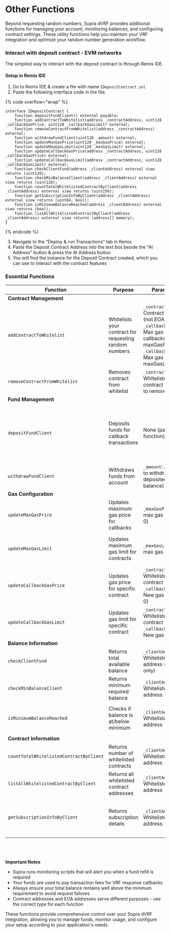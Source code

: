# Other Functions

Beyond requesting random numbers, Supra dVRF provides additional functions for managing your account, monitoring balances, and configuring contract settings. These utility functions help you maintain your VRF integration and optimize your random number generation workflow.

### Interact with deposit contract - EVM networks

The simplest way to interact with the deposit contract is through Remix IDE.

#### Setup in Remix IDE

1. Go to Remix IDE & create a file with name `IDepositContract.sol`
2. Paste the following interface code in the file:

{% code overflow="wrap" %}
```solidity
interface IDepositContract {
    function depositFundClient() external payable;
    function addContractToWhitelist(address _contractAddress, uint128 _callbackGasPrice, uint128 _callbackGasLimit) external;
    function removeContractFromWhitelist(address _contractAddress) external;
    function withdrawFundClient(uint128 _amount) external;
    function updateMaxGasPrice(uint128 _maxGasPrice) external;
    function updateMaxGasLimit(uint128 _maxGasLimit) external;
    function updateCallbackGasPrice(address _contractAddress, uint128 _callbackGasPrice) external;
    function updateCallbackGasLimit(address _contractAddress, uint128 _callbackGasLimit) external;
    function checkClientFund(address _clientAddress) external view returns (uint128);
    function checkMinBalanceClient(address _clientAddress) external view returns (uint128);
    function countTotalWhitelistedContractByClient(address _clientAddress) external view returns (uint256);
    function getSubscriptionInfoByClient(address _clientAddress) external view returns (uint64, bool);
    function isMinimumBalanceReached(address _clientAddress) external view returns (bool);
    function listAllWhitelistedContractByClient(address _clientAddress) external view returns (address[] memory);
}
```
{% endcode %}

3. Navigate to the "Deploy & run Transactions" tab in Remix
4. Paste the Deposit Contract Address into the text box beside the "At Address" button & press the At Address button
5. You will find the instance for the Deposit Contract created, which you can use to interact with the contract features

### Essential Functions

<table><thead><tr><th width="148.31640625">Function</th><th>Purpose</th><th width="260.984375">Parameters</th><th width="100.92578125">Returns</th><th>Notes</th></tr></thead><tbody><tr><td><strong>Contract Management</strong></td><td></td><td></td><td></td><td></td></tr><tr><td><code>addContractToWhitelist</code></td><td>Whitelists your contract for requesting random numbers</td><td><code>_contractAddress</code>: Contract address (not EOA)<br><code>_callbackGasPrice</code>: Max gas price for callbacks (≤ maxGasPrice)<br><code>_callbackGasLimit</code>: Max gas limit (≤ maxGasLimit)</td><td>-</td><td>Call after deploying your requester contract</td></tr><tr><td><code>removeContractFromWhitelist</code></td><td>Removes contract from whitelist</td><td><code>_contractAddress</code>: Whitelisted contract address to remove</td><td>-</td><td>Use when contract no longer needed</td></tr><tr><td><strong>Fund Management</strong></td><td></td><td></td><td></td><td></td></tr><tr><td><code>depositFundClient</code></td><td> Deposits funds for callback transactions</td><td>None (payable function)</td><td>-</td><td>Must call before requesting random numbers. Keep balance above minimum</td></tr><tr><td><code>withdrawFundClient</code></td><td>Withdraws funds from account</td><td><code>_amount</code>: Amount to withdraw (≤ deposited balance)</td><td>-</td><td>Cannot exceed available balance</td></tr><tr><td><strong>Gas Configuration</strong></td><td></td><td></td><td></td><td></td></tr><tr><td><code>updateMaxGasPrice</code></td><td>Updates maximum gas price for callbacks</td><td><code>_maxGasPrice</code>: New max gas price (> 0)</td><td>-</td><td>Also updates minimum balance requirement</td></tr><tr><td><code>updateMaxGasLimit</code></td><td>Updates maximum gas limit for contracts</td><td><code>_maxGasLimit</code>: New max gas limit (> 0)</td><td>-</td><td>Also updates minimum balance requirement</td></tr><tr><td><code>updateCallbackGasPrice</code></td><td>Updates gas price for specific contract</td><td><code>_contractAddress</code>: Whitelisted contract<br><code>_callbackGasPrice</code>: New gas price (> 0)</td><td>-</td><td>Contract-specific setting</td></tr><tr><td><code>updateCallbackGasLimit</code></td><td>Updates gas limit for specific contract</td><td><code>_contractAddress</code>: Whitelisted contract<br><code>_callbackGasLimit</code>: New gas limit (> 0)</td><td>-</td><td>Contract-specific setting</td></tr><tr><td><strong>Balance Information</strong></td><td></td><td></td><td></td><td></td></tr><tr><td><code>checkClientFund</code></td><td>Returns total available balance</td><td><code>_clientAddress</code>: Whitelisted wallet address (EOA only)</td><td><code>uint128</code></td><td>Your deposited funds</td></tr><tr><td><code>checkMinBalanceClient</code></td><td>Returns minimum required balance</td><td><code>_clientAddress</code>: Whitelisted wallet address</td><td><code>uint128</code></td><td>Minimum balance threshold</td></tr><tr><td><code>isMinimumBalanceReached</code></td><td>Checks if balance is at/below minimum</td><td><code>_clientAddress</code>: Whitelisted wallet address</td><td><code>bool</code></td><td><code>true</code> if balance ≤ minimum, <code>false</code> otherwise</td></tr><tr><td><strong>Contract Information</strong></td><td></td><td></td><td></td><td></td></tr><tr><td><code>countTotalWhitelistedContractByClient</code></td><td>Returns number of whitelisted contracts</td><td><code>_clientAddress</code>: Whitelisted wallet address</td><td><code>uint256</code></td><td>Total contract count</td></tr><tr><td><code>listAllWhitelistedContractByClient</code></td><td>Returns all whitelisted contract addresses</td><td><code>_clientAddress</code>: Whitelisted wallet address</td><td><code>address[]</code></td><td>Array of contract addresses</td></tr><tr><td><code>getSubscriptionInfoByClient</code></td><td>Returns subscription details</td><td><code>_clientAddress</code>: Whitelisted wallet address</td><td><code>uint64, bool</code></td><td>Subscription end timestamp, SNAP program status</td></tr></tbody></table>

\
\
\
**Important Notes**

* Supra runs monitoring scripts that will alert you when a fund refill is required
* Your funds are used to pay transaction fees for VRF response callbacks
* Always ensure your total balance remains well above the minimum requirement to avoid request failures
* Contract addresses and EOA addresses serve different purposes - use the correct type for each function

These functions provide comprehensive control over your Supra dVRF integration, allowing you to manage funds, monitor usage, and configure your setup according to your application's needs.
